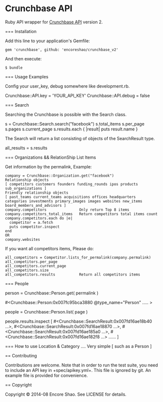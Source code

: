 # Crunchbase API

Ruby API wrapper for [Crunchbase API](https://developer.crunchbase.com/docs) version 2.

=== Installation

Add this line to your application's Gemfile:

    gem 'crunchbase', github: 'encoreshao/crunchbase_v2'

And then execute:

    $ bundle

=== Usage Examples

Config your user_key, debug somewhere like development.rb.

Crunchbase::API.key   = 'YOUR_API_KEY'
Crunchbase::API.debug = false

=== Search

Searching the Crunchbase is possible with the Search class.

   s = Crunchbase::Search.search("facebook")
   s.total_items
   s.per_page
   s.pages
   s.current_page
   s.results.each { |result| puts result.name }
  
The Search will return a list consisting of objects of the SearchResult type.

   all_results = s.results


=== Organizations && RelationShip List Items

Get information by the permalink, Example:

    company = Crunchbase::Organization.get("facebook")
    Relationship objects 
    [ competitors customers founders funding_rounds ipos products sub_organizations ]
    Friendly relationship objects
    [ past_teams current_teams acquisitions offices headquarters categories investments primary_images images websites new_items board_members_and_advisors ]
    company.competitors               Only return Top 8 items
    company.competitors_total_items   Return competitors total items count
    company.competitors.each do |e|
      competitor = a.fetch
      puts competitor.inspect
    end
    OR
    company.websites

If you want all competitors items, Please do: 

    all_competitors = Competitor.lists_for_permalink(company.permalink)
    all_competitors.per_page
    all_competitors.current_page
    all_competitors.size
    all_competitors.results           Return all competitors items

=== People
    
person = Crunchbase::Person.get( permalink )

#<Crunchbase::Person:0x007fc95bca3880 @type_name="Person" ..... > 

people = Crunchbase::Person.list( page )

people.results.inspect
[ 
  #<Crunchbase::SearchResult:0x007fd16ae18b40 ...>, 
  #<Crunchbase::SearchResult:0x007fd16ae18870 ...>, 
  #<Crunchbase::SearchResult:0x007fd16ae185a0 ...>, 
  #<Crunchbase::SearchResult:0x007fd16ae182f8 ...>
  ......
]

=== How to use Location & Category .... Very simple [ such as a Person ]
    
== Contributing

Contributions are welcome. Note that in order to run the test suite, you need to
include an API key in +spec/apikey.yml+. This file is ignored by git. An example
file is provided for convenience.

== Copyright

Copyright © 2014-08 Encore Shao. See LICENSE for details.
